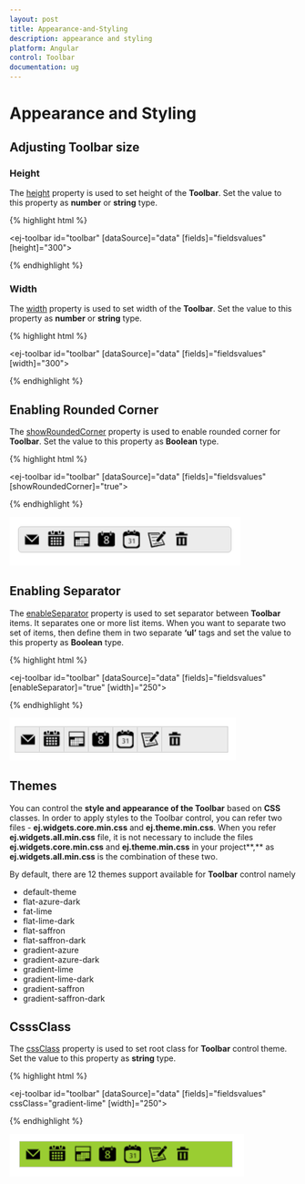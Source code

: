 ```yaml
---
layout: post
title: Appearance-and-Styling
description: appearance and styling 
platform: Angular
control: Toolbar
documentation: ug
---
```


# Appearance and Styling 

## Adjusting Toolbar size

### Height

The [height](https://help.syncfusion.com/api/js/ejtoolbar#members:height) property is used to set height of the **Toolbar**. Set the value to this property as **number** or **string** type.

{% highlight html %}

<ej-toolbar id="toolbar" [dataSource]="data" [fields]="fieldsvalues" [height]="300"></ej-toolbar>
   
{% endhighlight %}

### Width

The [width](https://help.syncfusion.com/api/js/ejtoolbar#members:width) property is used to set width of the **Toolbar**. Set the value to this property as **number** or **string** type.

{% highlight html %}

<ej-toolbar id="toolbar" [dataSource]="data" [fields]="fieldsvalues" [width]="300"></ej-toolbar>

{% endhighlight %}

## Enabling Rounded Corner 

The [showRoundedCorner](https://help.syncfusion.com/api/js/ejtoolbar#members:showroundedcorner) property is used to enable rounded corner for **Toolbar**. Set the value to this property as **Boolean** type.

{% highlight html %}

<ej-toolbar id="toolbar" [dataSource]="data" [fields]="fieldsvalues" [showRoundedCorner]="true"></ej-toolbar>

{% endhighlight %}

![](Appearance-and-Styling_images/Appearance-and-Styling_img1.png)


## Enabling Separator 

The [enableSeparator](https://help.syncfusion.com/api/js/ejtoolbar#members:enableseparator) property is used to set separator between **Toolbar** items. It separates one or more list items. When you want to separate two set of items, then define them in two separate **‘ul’** tags and set the value to this property as **Boolean** type.

{% highlight html %}

<ej-toolbar id="toolbar" [dataSource]="data" [fields]="fieldsvalues" [enableSeparator]="true" [width]="250"></ej-toolbar>

{% endhighlight %}

![](Appearance-and-Styling_images/Appearance-and-Styling_img2.png)

## Themes

You can control the **style and appearance of the Toolbar** based on **CSS** classes. In order to apply styles to the Toolbar control, you can refer two files - **ej.widgets.core.min.css** and **ej.theme.min.css**. When you refer **ej.widgets.all.min.css** file, it is not necessary to include the files **ej.widgets.core.min.css** and **ej.theme.min.css** in your project**,** as **ej.widgets.all.min.css** is the combination of these two. 

By default, there are 12 themes support available for **Toolbar** control namely

* default-theme
* flat-azure-dark
* fat-lime
* flat-lime-dark
* flat-saffron
* flat-saffron-dark
* gradient-azure
* gradient-azure-dark
* gradient-lime
* gradient-lime-dark
* gradient-saffron
* gradient-saffron-dark

## CsssClass 

The [cssClass](https://help.syncfusion.com/api/js/ejtoolbar#members:cssclass) property is used to set root class for **Toolbar** control theme. Set the value to this property as **string** type.

{% highlight html %}
      
<ej-toolbar id="toolbar" [dataSource]="data" [fields]="fieldsvalues" cssClass="gradient-lime" [width]="250"></ej-toolbar>

<style>
    .gradient-lime {
        background-color: yellowgreen;
    }
</style>

{% endhighlight %}

![](Appearance-and-Styling_images/Appearance-and-Styling_img3.png)